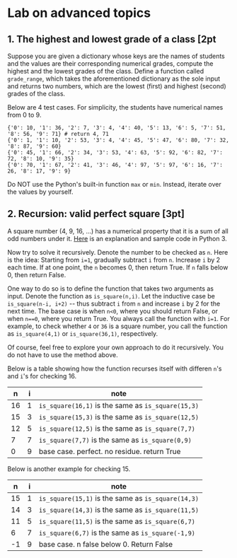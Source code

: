 # Lab on advanced topics

## 1. The highest and lowest grade of a class [2pt

Suppose you are given a dictionary whose keys are the names of students and the values are their corresponding numerical grades, compute the highest and the lowest grades of the class. Define a function called `grade_range`, which takes the aforementioned dictionary as the sole input and returns two numbers, which are the lowest (first) and highest (second) grades of the class. 

Below are 4 test cases. For simplicity, the students have numerical names from 0 to 9. 

```
{'0': 10, '1': 36, '2': 7, '3': 4, '4': 40, '5': 13, '6': 5, '7': 51, '8': 56, '9': 71} # return 4, 71
{'0': 1, '1': 10, '2': 53, '3': 4, '4': 45, '5': 47, '6': 80, '7': 32, '8': 87, '9': 60}  
{'0': 45, '1': 66, '2': 34, '3': 53, '4': 63, '5': 92, '6': 82, '7': 72, '8': 10, '9': 35}
{'0': 70, '1': 67, '2': 41, '3': 46, '4': 97, '5': 97, '6': 16, '7': 26, '8': 17, '9': 9} 

```

Do NOT use the Python's built-in function `max` or `min`. Instead, iterate over the values by yourself. 

## 2. Recursion: valid perfect square [3pt]

A square number (4, 9, 16, ...) has a numerical property that it is a sum of all odd numbers under it. [Here](https://www.geeksforgeeks.org/check-number-is-perfect-square-using-additionsubtraction/) is an explanation and sample code in Python 3. 

Now try to solve it recursively. Denote the number to be checked as `n`. Here is the idea: Starting from `i=1`, gradually subtract `i` from `n`. Increase `i` by 2 each time. If at one point, the `n` becomes 0, then return True. If `n` falls below 0, then return False. 

One way to do so is to define the function that takes two arguments as input. Denote the function as `is_square(n,i)`.  Let the inductive case be `is_square(n-i, i+2)`  -- thus subtract `i` from `n` and increase `i` by 2 for the next time. The base case is when `n<0`, where you should return False, or when `n==0`, where you return True. You always call the function with `i=1`. For example, to check whether `4` or `36` is a square number, you call the function as `is_square(4,1)` or `is_square(36,1)`, respectively. 

Of course, feel free to explore your own approach to do it recursively. You do not have to use the method above. 

Below is a table showing how the function recurses itself with differen `n`'s and `i`'s for checking 16. 

|n|i| note | 
|--|--|--| 
|16|1| `is_square(16,1)` is the same as `is_square(15,3)`  |
|15|3| `is_square(15,3)` is the same as `is_square(12,5)` | 
|12|5| `is_square(12,5)` is the same as `is_square(7,7) ` | 
|7|7|  `is_square(7,7)` is the same as `is_square(0,9) ` | 
|0|9|   base case. perfect. no residue. return True | 

Below is another example for checking 15. 

|n|i| note | 
|--|--|--| 
|15|1| `is_square(15,1)` is the same as `is_square(14,3)`  |
|14|3| `is_square(14,3)` is the same as `is_square(11,5)` | 
|11|5| `is_square(11,5)` is the same as `is_square(6,7) ` | 
|6|7|  `is_square(6,7)` is the same as `is_square(-1,9) ` | 
|-1 |9|   base case. n false below 0. Return False   | 
